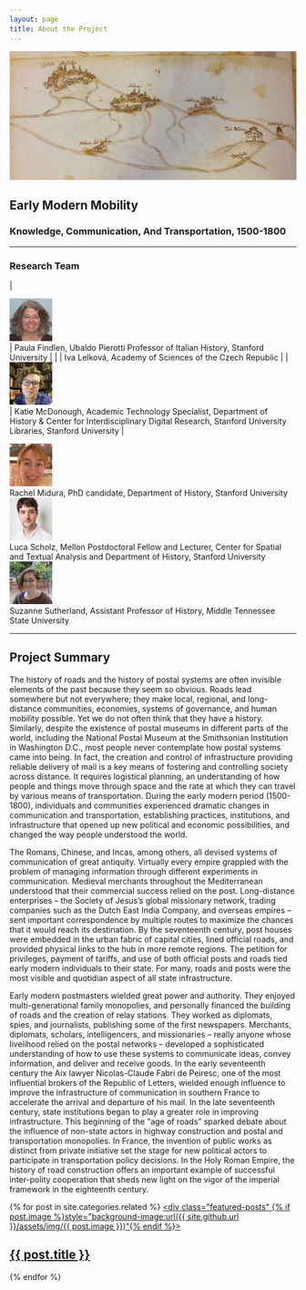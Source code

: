 ```yaml
---
layout: page
title: About the Project
---
```


![albano roads](https://github.com/EMmobility/emm_site/blob/gh-pages/assets/img/albano_roads.png?raw=true)
## Early Modern Mobility
### Knowledge, Communication, And Transportation, 1500-1800


---

### Research Team
| <div class="pull-left"><img width="75" height="75" src="https://github.com/EMmobility/emm_site/blob/gh-pages/assets/img/findlen.jpg?raw=true"></div> | Paula Findlen, Ubaldo Pierotti Professor of Italian History, Stanford University |
|  | Iva Lelková, Academy of Sciences of the Czech Republic  |
| <div class="pull-left"><img width="75" height="75" src="https://github.com/EMmobility/emm_site/blob/gh-pages/assets/img/mcdonough.JPG?raw=true"></div> | Katie McDonough, Academic Technology Specialist, Department of History & Center for Interdisciplinary Digital Research, Stanford University Libraries, Stanford University |  


<div class="pull-left"><img width="75" height="75" src="https://github.com/EMmobility/emm_site/blob/gh-pages/assets/img/midura.jpg?raw=true"></div> Rachel Midura, PhD candidate, Department of History, Stanford University    


<div class="pull-left"><img width="75" height="75" src="https://github.com/EMmobility/emm_site/blob/gh-pages/assets/img/scholz.jpg?raw=true"></div> Luca Scholz, Mellon Postdoctoral Fellow and Lecturer, Center for Spatial and Textual Analysis and Department of History, Stanford University  


<div class="pull-left"><img width="75" height="75" src="https://github.com/EMmobility/emm_site/blob/gh-pages/assets/img/sutherland.JPG?raw=true"></div> Suzanne Sutherland, Assistant Professor of History, Middle Tennessee State University  


---

## Project Summary

The history of roads and the history of postal systems are often invisible elements of the past because they seem so obvious. Roads lead somewhere but not everywhere; they make local, regional, and long-distance communities, economies, systems of governance, and human mobility possible. Yet we do not often think that they have a history. Similarly, despite the existence of postal museums in different parts of the world, including the National Postal Museum at the Smithsonian Institution in Washington D.C., most people never contemplate how postal systems came into being. In fact, the creation and control of infrastructure providing reliable delivery of mail is a key means of fostering and controlling society across distance. It requires logistical planning, an understanding of how people and things move through space and the rate at which they can travel by various means of transportation. During the early modern period (1500-1800), individuals and communities experienced dramatic changes in communication and transportation, establishing practices, institutions, and infrastructure that opened up new political and economic possibilities, and changed the way people understood the world.

The Romans, Chinese, and Incas, among others, all devised systems of communication of great antiquity. Virtually every empire grappled with the problem of managing information through different experiments in communication. Medieval merchants throughout the Mediterranean understood that their commercial success relied on the post. Long-distance enterprises – the Society of Jesus’s global missionary network, trading companies such as the Dutch East India Company, and overseas empires – sent important correspondence by multiple routes to maximize the chances that it would reach its destination. By the seventeenth century, post houses were embedded in the urban fabric of capital cities, lined official roads, and provided physical links to the hub in more remote regions. The petition for privileges, payment of tariffs, and use of both official posts and roads tied early modern individuals to their state. For many, roads and posts were the most visible and quotidian aspect of all state infrastructure.

Early modern postmasters wielded great power and authority. They enjoyed multi-generational family monopolies, and personally financed the building of roads and the creation of relay stations. They worked as diplomats, spies, and journalists, publishing some of the first newspapers. Merchants, diplomats, scholars, intelligencers, and missionaries – really anyone whose livelihood relied on the postal networks – developed a sophisticated understanding of how to use these systems to communicate ideas, convey information, and deliver and receive goods. In the early seventeenth century the Aix lawyer Nicolas-Claude Fabri de Peiresc, one of the most influential brokers of the Republic of Letters, wielded enough influence to improve the infrastructure of communication in southern France to accelerate the arrival and departure of his mail. In the late seventeenth century, state institutions began to play a greater role in improving infrastructure. This beginning of the “age of roads” sparked debate about the influence of non-state actors in highway construction and postal and transportation monopolies. In France, the invention of public works as distinct from private initiative set the stage for new political actors to participate in transportation policy decisions. In the Holy Roman Empire, the history of road construction offers an important example of successful inter-polity cooperation that sheds new light on the vigor of the imperial framework in the eighteenth century.

{% for post in site.categories.related %}
  <a href="{{ site.github.url }}{{ post.url }}">
    <div class="featured-posts" {% if post.image %}style="background-image:url({{ site.github.url }}/assets/img/{{ post.image }})"{% endif %}>
      <h2><span>{{ post.title }}</span></h2>
    </div>
  </a>
{% endfor %}
